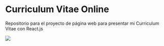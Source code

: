 # Curriculum Vitae Online

Repositorio para el proyecto de página web para presentar mi Curriculum Vitae con React.js

![](https://github.com/Antobio17/CV/blob/master/images/CV_Web.gif)

